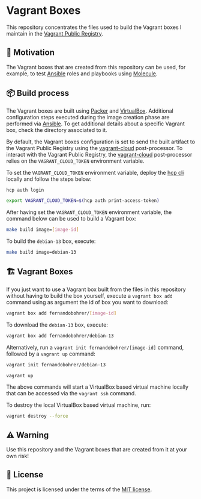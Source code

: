# Vagrant Boxes

This repository concentrates the files used to build the Vagrant boxes I maintain in the [Vagrant Public Registry][01].

## 🚀 Motivation

The Vagrant boxes that are created from this repository can be used, for example, to test [Ansible][02] roles and playbooks using [Molecule][03].

## 📦 Build process

The Vagrant boxes are built using [Packer][04] and [VirtualBox][05]. Additional configuration steps executed during the image creation phase are performed via [Ansible][02]. To get additional details about a specific Vagrant box, check the directory associated to it.

By default, the Vagrant boxes configuration is set to send the built artifact to the Vagrant Public Registry using the [vagrant-cloud][06] post-processor. To interact with the Vagrant Public Registry, the [vagrant-cloud][06] post-processor relies on the `VAGRANT_CLOUD_TOKEN` environment variable.

To set the `VAGRANT_CLOUD_TOKEN` environment variable, deploy the [hcp cli][07] locally and follow the steps below:

```bash
hcp auth login
```

```bash
export VAGRANT_CLOUD_TOKEN=$(hcp auth print-access-token)
```

After having set the `VAGRANT_CLOUD_TOKEN` environment variable, the command below can be used to build a Vagrant box:

```bash
make build image=[image-id]
```

To build the `debian-13` box, execute:

```bash
make build image=debian-13
```

## 🏗️ Vagrant Boxes

If you just want to use a Vagrant box built from the files in this repository without having to build the box yourself, execute a `vagrant box add` command using as argument the id of box you want to download:

```bash
vagrant box add fernandobohrer/[image-id]
```

To download the `debian-13` box, execute:

```bash
vagrant box add fernandobohrer/debian-13
```

Alternatively, run a `vagrant init fernandobohrer/[image-id]` command, followed by a `vagrant up` command:

```bash
vagrant init fernandobohrer/debian-13
```

```bash
vagrant up
```

The above commands will start a VirtualBox based virtual machine locally that can be accessed via the `vagrant ssh` command.

To destroy the local VirtualBox based virtual machine, run:

```bash
vagrant destroy --force
```

## ⚠️ Warning

Use this repository and the Vagrant boxes that are created from it at your own risk!

## 📝 License

This project is licensed under the terms of the [MIT license][08].

[01]: https://portal.cloud.hashicorp.com/vagrant/discover?query=fernandobohrer
[02]: https://docs.ansible.com/ansible/latest/installation_guide/intro_installation.html
[03]: https://github.com/fernandobohrer/ansible-molecule-scenarios
[04]: https://developer.hashicorp.com/packer
[05]: https://www.virtualbox.org/
[06]: https://developer.hashicorp.com/packer/integrations/hashicorp/vagrant/latest/components/post-processor/vagrant-cloud
[07]: https://developer.hashicorp.com/hcp/docs/cli
[08]: /LICENSE

